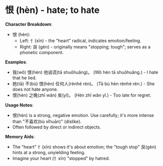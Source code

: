# **恨 (hèn) - hate; to hate**

**Character Breakdown**:  
- 恨 (hèn):
  - Left: 忄(xīn) - the "heart" radical, indicates emotion/feeling.
  - Right: 艮 (gèn) - originally means "stopping; tough"; serves as a phonetic component.

**Examples**:  
- 我(wǒ) 恨(hèn) 他说谎(tā shuōhuǎng)。 (Wǒ hèn tā shuōhuǎng.) - I hate that he lied.  
- 她(tā) 不(bù) 恨(hèn) 任何人(rènhé rén)。 (Tā bù hèn rènhé rén.) - She does not hate anyone.  
- 恨(hèn) 之晚(zhī wǎn) 矣(yǐ)。 (Hèn zhī wǎn yǐ.) - Too late for regret.

**Usage Notes**:  
- 恨(hèn) is a strong, negative emotion. Use carefully; it's more intense than "不喜欢(bù xǐhuān)" (dislike).  
- Often followed by direct or indirect objects.

**Memory Aids**:  
- The "heart" 忄(xīn) shows it's about emotion; the "tough stop" 艮(gèn) hints at a strong, unyielding feeling.  
- Imagine your heart (忄xīn) "stopped" by hatred.
